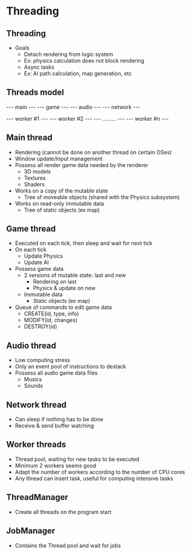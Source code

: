 # Threading


## Threading

* Goals
	* Detach rendering from logic system
	* Ex: physics calculation does not block rendering
	* Async tasks
	* Ex: AI path calculation, map generation, etc


## Threads model

---   main  ---
---   game  ---
---  audio  ---
--- network ---

--- worker #1 ---
--- worker #2 ---
--- ......... ---
--- worker #n ---


## Main thread

* Rendering (cannot be done on another thread on certain OSes)
* Window update/Input management
* Possess all render game data needed by the renderer
	* 3D models
	* Textures
	* Shaders
* Works on a copy of the mutable state
	* Tree of moveable objects (shared with the Physics subsystem)
* Works on read-only immutable data
	* Tree of static objects (ex map)


## Game thread

* Executed on each tick, then sleep and wait for next tick
* On each tick
	* Update Physics
	* Update AI
* Possess game data
	* 2 versions of mutable state: last and new
		* Rendering on last
		* Physics & update on new
	* Immutable data
		* Static objects (ex map)
* Queue of commands to edit game data
	* CREATE(id, type, info)
	* MODIFY(id, changes)
	* DESTROY(id)


## Audio thread

* Low computing stress
* Only an event pool of instructions to destack
* Possess all audio game data files
	* Musics
	* Sounds


## Network thread

* Can sleep if nothing has to be done
* Receive & send buffer watching


## Worker threads

* Thread pool, waiting for new tasks to be executed
* Minimum 2 workers seems good
* Adapt the number of workers according to the number of CPU cores
* Any thread can insert task, useful for computing intensive tasks

## ThreadManager

* Create all threads on the program start


## JobManager

* Contains the Thread pool and wait for jobs
